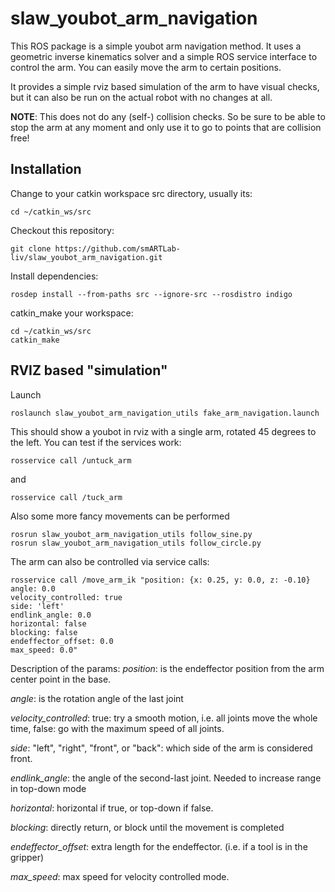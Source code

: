 # slaw_youbot_arm_navigation

This ROS package is a simple youbot arm navigation method. It uses a geometric inverse kinematics solver
and a simple ROS service interface to control the arm. You can easily move the arm to certain positions.

It provides a simple rviz based simulation of the arm to have visual checks, but it can also be run on the actual robot
with no changes at all.

**NOTE**: This does not do any (self-) collision checks. So be sure to be able to stop the arm
at any moment and only use it to go to points that are collision free!


## Installation
Change to your catkin workspace src directory, usually its:
```
cd ~/catkin_ws/src
```
Checkout this repository:
```
git clone https://github.com/smARTLab-liv/slaw_youbot_arm_navigation.git
```
Install dependencies:
```
rosdep install --from-paths src --ignore-src --rosdistro indigo
```
catkin_make your workspace:
```
cd ~/catkin_ws/src
catkin_make
```

## RVIZ based "simulation"
Launch
```
roslaunch slaw_youbot_arm_navigation_utils fake_arm_navigation.launch
```
This should show a youbot in rviz with a single arm, rotated 45 degrees to the left.
You can test if the services work:
```
rosservice call /untuck_arm
```
and
```
rosservice call /tuck_arm
```
Also some more fancy movements can be performed
```
rosrun slaw_youbot_arm_navigation_utils follow_sine.py
rosrun slaw_youbot_arm_navigation_utils follow_circle.py
```

The arm can also be controlled via service calls:
```
rosservice call /move_arm_ik "position: {x: 0.25, y: 0.0, z: -0.10}
angle: 0.0
velocity_controlled: true
side: 'left'
endlink_angle: 0.0
horizontal: false
blocking: false
endeffector_offset: 0.0
max_speed: 0.0"
```
Description of the params:
*position*: is the endeffector position from the arm center point in the base.

*angle*: is the rotation angle of the last joint

*velocity_controlled*: true: try a smooth motion, i.e. all joints move the whole time,
false: go with the maximum speed of all joints.

*side*: "left", "right", "front", or "back": which side of the arm is considered front.

*endlink_angle*: the angle of the second-last joint. Needed to increase range in top-down mode

*horizontal*: horizontal if true, or top-down if false.

*blocking*: directly return, or block until the movement is completed

*endeffector_offset*: extra length for the endeffector. (i.e. if a tool is in the gripper)

*max_speed*: max speed for velocity controlled mode.